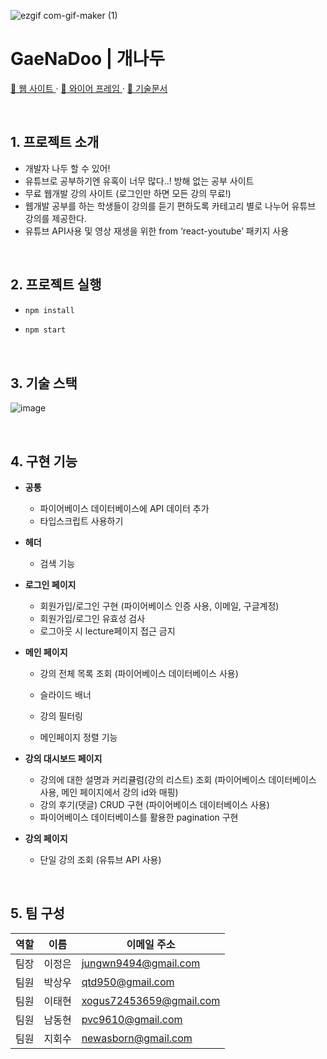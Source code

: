 ![ezgif com-gif-maker (1)](https://user-images.githubusercontent.com/99702761/215339490-0a4b255c-cac3-4384-aa21-f4d842442db1.gif)
# GaeNaDoo | 개나두

<p><a href='https://gnd-project.vercel.app/'>🔗 웹 사이트 </a> · <a href='https://www.figma.com/file/fC3JHJ1fwaoNHlQmM2VU73/ProjectB4?node-id=0%3A1'>🔗 와이어 프레임 </a> · <a href='https://slash-quiver-80f.notion.site/e47d9765fa854a98add99c778a6f2df1'>🔗 기술문서 </a> </p>
<br/>


## 1. 프로젝트 소개

- 개발자 나두 할 수 있어!
- 유튜브로 공부하기엔 유혹이 너무 많다..! 방해 없는 공부 사이트
- 무료 웹개발 강의 사이트 (로그인만 하면 모든 강의 무료!)
- 웹개발 공부를 하는 학생들이 강의를 듣기 편하도록 카테고리 별로 나누어 유튜브 강의를 제공한다.
- 유튜브 API사용 및 영상 재생을 위한 <YouTube> from ‘react-youtube’ 패키지 사용


<br/>


## 2. 프로젝트 실행

- ```sh
  npm install
  ```
- ```sh
  npm start
  ```


<br/>


## 3. 기술 스택

![image](https://user-images.githubusercontent.com/88365786/215708897-dff91322-186c-4c7c-9582-080357d1e760.png)

<br/>


## 4. 구현 기능



- **공통**
  - 파이어베이스 데이터베이스에 API 데이터 추가
  - 타입스크립트 사용하기
- **헤더**
  - 검색 기능
- **로그인 페이지**
  - 회원가입/로그인 구현 (파이어베이스 인증 사용, 이메일, 구글계정)
  - 회원가입/로그인 유효성 검사
  - 로그아웃 시 lecture페이지 접근 금지
- **메인 페이지**

  - 강의 전체 목록 조회
    (파이어베이스 데이터베이스 사용)
  - 슬라이드 배너
  - 강의 필터링

  - 메인페이지 정렬 기능

- **강의 대시보드 페이지**
  - 강의에 대한 설명과 커리큘럼(강의 리스트) 조회
    (파이어베이스 데이터베이스 사용, 메인 페이지에서 강의 id와 매핑)
  - 강의 후기(댓글) CRUD 구현
    (파이어베이스 데이터베이스 사용)
  - 파이어베이스 데이터베이스를 활용한 pagination 구현
- **강의 페이지**
  - 단일 강의 조회
    (유튜브 API 사용)

<br/>


## 5. 팀 구성

| 역할 | 이름 | 이메일 주소 |
| --- | --- | --- |
| 팀장 | 이정은 | jungwn9494@gmail.com |
| 팀원 | 박상우 | qtd950@gmail.com |
| 팀원 | 이태현 | xogus72453659@gmail.com |
| 팀원 | 남동현 | pvc9610@gmail.com |
| 팀원 | 지회수 | newasborn@gmail.com |


